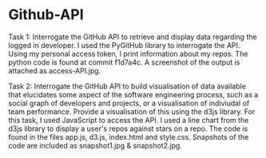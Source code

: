 # Github-API

Task 1:
Interrogate the GitHub API to retrieve and display data regarding the logged in developer.
I used the PyGitHub library to interrogate the API. Using my personal access token, I print information about my repos. The python code is found at commit f1d7a4c. A screenshot of the output is attached as access-API.jpg.

Task 2:
Interrogate the GitHub API to build visualisation of data available that elucidates some aspect of the software engineering process, such as a social graph of developers and projects, or a visualisation of indiviudal of team performance. Provide a visualisation of this using the d3js library. For this task, I used JavaScript to access the API. I used a line chart from the d3js library to display a user's repos against stars on a repo. The code is found in the files app.js, d3.js, index.html and style.css. Snapshots of the code are included as snapshot1.jpg & snapshot2.jpg.
